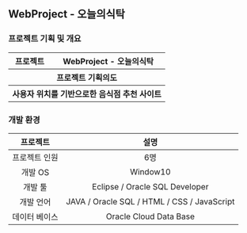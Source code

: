 ## WebProject - 오늘의식탁

### 프로젝트 기획 및 개요
<table>
  <tr>
    <th>프로젝트</th>
    <th>WebProject - 오늘의식탁</th>
  </tr>
  <tr>
    <th colspan="2">프로젝트 기획의도</th>
  </tr>
  <tr>
    <th colspan="2">사용자 위치를 기반으로한 음식점 추천 사이트</th>
  </tr>
  
</table>

### 개발 환경

|프로젝트 | 설명|
|:---:|:---:|
|프로젝트 인원|6명|
|개발 OS|Window10|
|개발 툴|Eclipse / Oracle SQL Developer|
|개발 언어|JAVA / Oracle SQL / HTML / CSS / JavaScript|
|데이터 베이스|Oracle Cloud Data Base|

